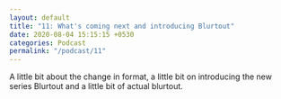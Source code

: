 ```yaml
---
layout: default
title: "11: What's coming next and introducing Blurtout"
date: 2020-08-04 15:15:15 +0530
categories: Podcast
permalink: "/podcast/11"
---
```

A little bit about the change in format, a little bit on introducing the new series Blurtout and a little bit of actual blurtout.